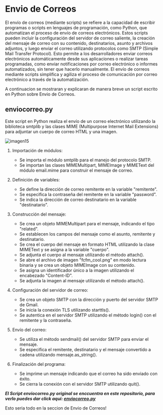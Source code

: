 # Envio de Correos
El envío de correos (mediante scripts) se refiere a la capacidad de escribir programas o scripts en lenguajes de programación, como Python, que automatizan el proceso de envío de correos electrónicos. Estos scripts pueden incluir la configuración del servidor de correo saliente, la creación del mensaje de correo con su contenido, destinatarios, asunto y archivos adjuntos, y luego enviar el correo utilizando protocolos como SMTP (Simple Mail Transfer Protocol). Esto permite a los desarrolladores enviar correos electrónicos automáticamente desde sus aplicaciones o realizar tareas programadas, como enviar notificaciones por correo electrónico o informes automatizados, sin tener que hacerlo manualmente. El envío de correos mediante scripts simplifica y agiliza el proceso de comunicación por correo electrónico a través de la automatización.

A continuacion se mostraran y explicaran de manera breve un  script escrito en Python sobre Envio de Correos.

## enviocorreo.py
Este script en Python realiza el envío de un correo electrónico utilizando la biblioteca smtplib y las clases MIME (Multipurpose Internet Mail Extensions) para adjuntar un cuerpo de correo HTML y una imagen.

![imagen15](https://github.com/Lion12xD/PIA_LPC062/assets/103289468/b4f9e075-0fcc-4864-9ba8-9fbce09ac487)

1. Importación de módulos:
   - Se importa el módulo smtplib para el manejo del protocolo SMTP.
   - Se importan las clases MIMEMultipart, MIMEImage y MIMEText del módulo email.mime para construir el mensaje de correo.

2. Definición de variables:
   - Se define la dirección de correo remitente en la variable "remitente".
   - Se especifica la contraseña del remitente en la variable "password".
   - Se indica la dirección de correo destinatario en la variable "destinatario".

3. Construcción del mensaje:
   - Se crea un objeto MIMEMultipart para el mensaje, indicando el tipo "related".
   - Se establecen los campos del mensaje como el asunto, remitente y destinatario.
   - Se crea el cuerpo del mensaje en formato HTML utilizando la clase MIMEText y se asigna a la variable "cuerpo".
   - Se adjunta el cuerpo al mensaje utilizando el método attach().
   - Se abre el archivo de imagen "fcfm_cool.png" en modo lectura binaria y se crea un objeto MIMEImage con su contenido.
   - Se asigna un identificador único a la imagen utilizando el encabezado "Content-ID".
   - Se adjunta la imagen al mensaje utilizando el método attach().

4. Configuración del servidor de correo:
   - Se crea un objeto SMTP con la dirección y puerto del servidor SMTP de Gmail.
   - Se inicia la conexión TLS utilizando starttls().
   - Se autentica en el servidor SMTP utilizando el método login() con el remitente y la contraseña.

5. Envío del correo:
   - Se utiliza el método sendmail() del servidor SMTP para enviar el mensaje.
   - Se especifica el remitente, destinatario y el mensaje convertido a cadena utilizando mensaje.as_string().

6. Finalización del programa:
   - Se imprime un mensaje indicando que el correo ha sido enviado con éxito.
   - Se cierra la conexión con el servidor SMTP utilizando quit().

***El Script enviocorreo.py original se enccuentra en este repositorio, para verlo puedes dar click aqui: [enviocorreo.py](./Envio%20de%20Correos/enviocorreo.py)***



Esto seria todo en la seccion de Envio de Correos!
